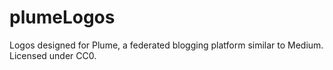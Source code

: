 # plumeLogos
Logos designed for Plume, a federated blogging platform similar to Medium. Licensed under CC0.
